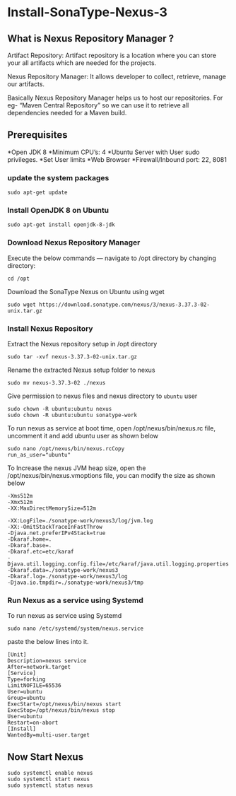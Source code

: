 # Install-SonaType-Nexus-3

## What is Nexus Repository Manager ?

Artifact Repository: Artifact repository is a location where you can store your all artifacts which are needed for the projects.

Nexus Repository Manager: It allows developer to collect, retrieve, manage our artifacts.

Basically Nexus Repository Manager helps us to host our repositories.
For eg- “Maven Central Repository” so we can use it to retrieve all dependencies needed for a Maven build.

## Prerequisites

*Open JDK 8
*Minimum CPU’s: 4
*Ubuntu Server with User sudo privileges.
*Set User limits
*Web Browser
*Firewall/Inbound port: 22, 8081

### update the system packages

```
sudo apt-get update
```

### Install OpenJDK 8 on Ubuntu

```
sudo apt-get install openjdk-8-jdk
```

### Download Nexus Repository Manager

Execute the below commands — navigate to /opt directory by changing directory:
```
cd /opt
```
Download the SonaType Nexus on Ubuntu using wget
```
sudo wget https://download.sonatype.com/nexus/3/nexus-3.37.3-02-unix.tar.gz
```
### Install Nexus Repository 

Extract the Nexus repository setup in /opt directory
```
sudo tar -xvf nexus-3.37.3-02-unix.tar.gz 
```
Rename the extracted Nexus setup folder to nexus
```
sudo mv nexus-3.37.3-02 ./nexus
```
Give permission to nexus files and nexus directory to ```ubuntu``` user
```
sudo chown -R ubuntu:ubuntu nexus
sudo chown -R ubuntu:ubuntu sonatype-work
```
To run nexus as service at boot time, open /opt/nexus/bin/nexus.rc file, uncomment it and add ubuntu user as shown below
```
sudo nano /opt/nexus/bin/nexus.rcCopy
run_as_user="ubuntu"
```
To Increase the nexus JVM heap size, open the /opt/nexus/bin/nexus.vmoptions file, you can modify the size as shown below

```
-Xms512m
-Xmx512m
-XX:MaxDirectMemorySize=512m

-XX:LogFile=./sonatype-work/nexus3/log/jvm.log
-XX:-OmitStackTraceInFastThrow
-Djava.net.preferIPv4Stack=true
-Dkaraf.home=.
-Dkaraf.base=.
-Dkaraf.etc=etc/karaf
-Djava.util.logging.config.file=/etc/karaf/java.util.logging.properties
-Dkaraf.data=./sonatype-work/nexus3
-Dkaraf.log=./sonatype-work/nexus3/log
-Djava.io.tmpdir=./sonatype-work/nexus3/tmp

```

### Run Nexus as a service using Systemd

To run nexus as service using Systemd
```
sudo nano /etc/systemd/system/nexus.service
```
paste the below lines into it.

```
[Unit]
Description=nexus service
After=network.target
[Service]
Type=forking
LimitNOFILE=65536
User=ubuntu
Group=ubuntu
ExecStart=/opt/nexus/bin/nexus start
ExecStop=/opt/nexus/bin/nexus stop
User=ubuntu
Restart=on-abort
[Install]
WantedBy=multi-user.target
```

## Now Start Nexus

```
sudo systemctl enable nexus
sudo systemctl start nexus
sudo systemctl status nexus
```
